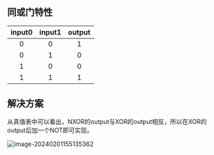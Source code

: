 ## 同或门特性

| input0 | input1 | output |
| :----: | :----: | :----: |
|   0    |   0    |   1    |
|   0    |   1    |   0    |
|   1    |   0    |   0    |
|   1    |   1    |   1    |

## 解决方案

从真值表中可以看出，NXOR的output与XOR的output相反，所以在XOR的output后加一个NOT即可实现。

![image-20240201155135362](C:\Users\Lenovo\AppData\Roaming\Typora\typora-user-images\image-20240201155135362.png)